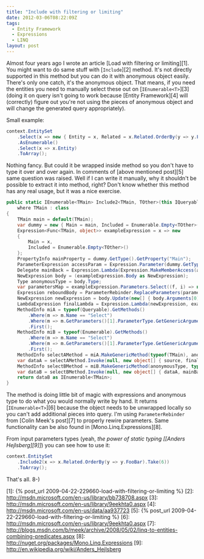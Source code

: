 ```yaml
---
title: "Include with filtering or limiting"
date: 2012-03-06T08:22:09Z
tags:
  - Entity Framework
  - Expressions
  - LINQ
layout: post
---
```

Almost four years ago I wrote an article [Load with filtering or limiting][1]. You might want to do same stuff with [`Include`][2] method. It's not directly supported in this method but you can do it with anonymous object easily. There's only one catch, it's the anonymous object. That means, if you need the entities you need to manually select these out on [`IEnumerable<T>`][3] (doing it on query isn't going to work because [Entity Framework][4] will (correctly) figure out you're not using the pieces of anonymous object and will change the generated query appropriately).

Small example:

```csharp
context.EntitySet
	.Select(x => new { Entity = x, Related = x.Related.OrderBy(y => y.FooBar).Take(6) })
	.AsEnumerable()
	.Select(x => x.Entity)
	.ToArray();
```

Nothing fancy. But could it be wrapped inside method so you don't have to type it over and over again. In comments of [above mentioned post][5] same question was raised. Well if I can write it manually, why it shouldn't be possible to extract it into method, right? Don't know whether this method has any real usage, but it was a nice exercise.

```csharp
public static IEnumerable<TMain> Include2<TMain, TOther>(this IQueryable<TMain> source, Expression<Func<TMain, IEnumerable<TOther>>> path)
	where TMain : class
{
	TMain main = default(TMain);
	var dummy = new { Main = main, Included = Enumerable.Empty<TOther>() };
	Expression<Func<TMain, object>> exampleExpression = x => new
	{
		Main = x,
		Included = Enumerable.Empty<TOther>()
	};
	PropertyInfo mainProperty = dummy.GetType().GetProperty("Main");
	ParameterExpression accessParam = Expression.Parameter(dummy.GetType(), "x");
	Delegate mainBack = Expression.Lambda(Expression.MakeMemberAccess(accessParam, mainProperty), accessParam).Compile();
	NewExpression body = (exampleExpression.Body as NewExpression);
	Type anonymousType = body.Type;
	var parametersMap = exampleExpression.Parameters.Select((f, i) => new { f, s = path.Parameters[i] }).ToDictionary(p => p.s, p => p.f);
	Expression reboundBody = ParameterRebinder.ReplaceParameters(parametersMap, path.Body);
	NewExpression newExpression = body.Update(new[] { body.Arguments[0], reboundBody });
	LambdaExpression finalLambda = Expression.Lambda(newExpression, exampleExpression.Parameters);
	MethodInfo miA = typeof(Queryable).GetMethods()
		.Where(m => m.Name == "Select")
		.Where(m => m.GetParameters()[1].ParameterType.GetGenericArguments()[0].GetGenericArguments().Count() == 2)
		.First();
	MethodInfo miB = typeof(Enumerable).GetMethods()
		.Where(m => m.Name == "Select")
		.Where(m => m.GetParameters()[1].ParameterType.GetGenericArguments().Count() == 2)
		.First();
	MethodInfo selectAMethod = miA.MakeGenericMethod(typeof(TMain), anonymousType);
	var dataA = selectAMethod.Invoke(null, new object[] { source, finalLambda });
	MethodInfo selectBMethod = miB.MakeGenericMethod(anonymousType, typeof(TMain));
	var dataB = selectBMethod.Invoke(null, new object[] { dataA, mainBack });
	return dataB as IEnumerable<TMain>;
}
```

The method is doing little bit of magic with expressions and anonymous type to do what you would normally write by hand. It returns [`IEnumerable<T>`][6] because the object needs to be unwrapped locally so you can't add additional pieces into query. I'm using `ParameterRebinder` from [Colin Meek's post][7] to properly rewire parameters. Same functionality can be also found in [Mono.Linq.Expressions][8].

From input parameters types (yeah, _the power of static typing [[Anders Hejlsberg][9]]_) you can see how to use it:

```csharp
context.EntitySet
	.Include2(x => x.Related.OrderBy(y => y.FooBar).Take(6))
	.ToArray();
```

That's all. 8-)

[1]: {% post_url 2009-04-22-229660-load-with-filtering-or-limiting %}
[2]: http://msdn.microsoft.com/en-us/library/bb738708.aspx
[3]: http://msdn.microsoft.com/en-us/library/9eekhta0.aspx
[4]: http://msdn.microsoft.com/en-us/data/aa937723
[5]: {% post_url 2009-04-22-229660-load-with-filtering-or-limiting %}
[6]: http://msdn.microsoft.com/en-us/library/9eekhta0.aspx
[7]: http://blogs.msdn.com/b/meek/archive/2008/05/02/linq-to-entities-combining-predicates.aspx
[8]: http://nuget.org/packages/Mono.Linq.Expressions
[9]: http://en.wikipedia.org/wiki/Anders_Hejlsberg